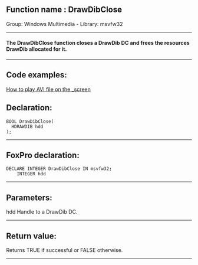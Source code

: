 
## Function name : DrawDibClose
Group: Windows Multimedia - Library: msvfw32    
***  


#### The DrawDibClose function closes a DrawDib DC and frees the resources DrawDib allocated for it.
***  


## Code examples:
[How to play AVI file on the _screen](../../samples/sample_430.md)  

## Declaration:
```foxpro  
BOOL DrawDibClose(
  HDRAWDIB hdd
);  
```  
***  


## FoxPro declaration:
```foxpro  
DECLARE INTEGER DrawDibClose IN msvfw32;
	INTEGER hdd  
```  
***  


## Parameters:
hdd
Handle to a DrawDib DC.
  
***  


## Return value:
Returns TRUE if successful or FALSE otherwise.  
***  

